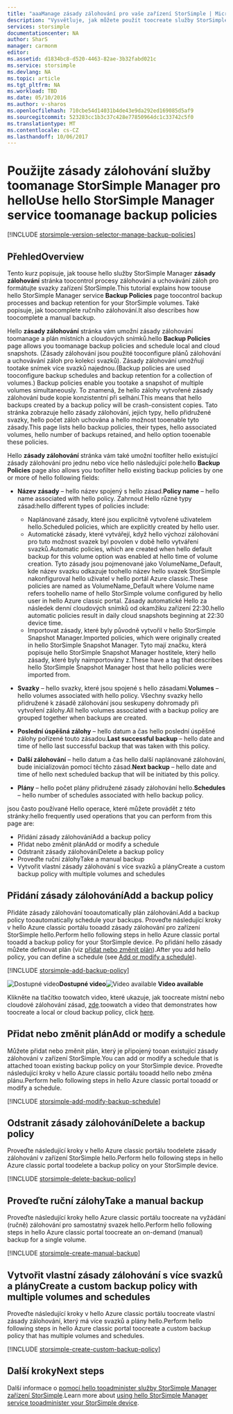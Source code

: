 ```yaml
---
title: "aaaManage zásady zálohování pro vaše zařízení StorSimple | Microsoft Docs"
description: "Vysvětluje, jak můžete použít toocreate služby StorSimple Manager hello a spravovat ručního zálohování, plánů zálohování a uchovávání záloh."
services: storsimple
documentationcenter: NA
author: SharS
manager: carmonm
editor: 
ms.assetid: d1834bc8-d520-4463-82ae-3b32fabd021c
ms.service: storsimple
ms.devlang: NA
ms.topic: article
ms.tgt_pltfrm: NA
ms.workload: TBD
ms.date: 05/10/2016
ms.author: v-sharos
ms.openlocfilehash: 710cbe54d14031b4de43e9da292ed169085d5af9
ms.sourcegitcommit: 523283cc1b3c37c428e77850964dc1c33742c5f0
ms.translationtype: MT
ms.contentlocale: cs-CZ
ms.lasthandoff: 10/06/2017
---
```

# <a name="use-hello-storsimple-manager-service-toomanage-backup-policies"></a><span data-ttu-id="ed9af-103">Použijte zásady zálohování služby toomanage StorSimple Manager pro hello</span><span class="sxs-lookup"><span data-stu-id="ed9af-103">Use hello StorSimple Manager service toomanage backup policies</span></span>
[!INCLUDE [storsimple-version-selector-manage-backup-policies](../../includes/storsimple-version-selector-manage-backup-policies.md)]

## <a name="overview"></a><span data-ttu-id="ed9af-104">Přehled</span><span class="sxs-lookup"><span data-stu-id="ed9af-104">Overview</span></span>
<span data-ttu-id="ed9af-105">Tento kurz popisuje, jak toouse hello služby StorSimple Manager **zásady zálohování** stránka toocontrol procesy zálohování a uchovávání záloh pro formátujte svazky zařízení StorSimple.</span><span class="sxs-lookup"><span data-stu-id="ed9af-105">This tutorial explains how toouse hello StorSimple Manager service **Backup Policies** page toocontrol backup processes and backup retention for your StorSimple volumes.</span></span> <span data-ttu-id="ed9af-106">Také popisuje, jak toocomplete ručního zálohování.</span><span class="sxs-lookup"><span data-stu-id="ed9af-106">It also describes how toocomplete a manual backup.</span></span>

<span data-ttu-id="ed9af-107">Hello **zásady zálohování** stránka vám umožní zásady zálohování toomanage a plán místních a cloudových snímků.</span><span class="sxs-lookup"><span data-stu-id="ed9af-107">hello **Backup Policies** page allows you toomanage backup policies and schedule local and cloud snapshots.</span></span> <span data-ttu-id="ed9af-108">(Zásady zálohování jsou použité tooconfigure plánů zálohování a uchovávání záloh pro kolekci svazků). Zásady zálohování umožňují tootake snímek více svazků najednou.</span><span class="sxs-lookup"><span data-stu-id="ed9af-108">(Backup policies are used tooconfigure backup schedules and backup retention for a collection of volumes.) Backup policies enable you tootake a snapshot of multiple volumes simultaneously.</span></span> <span data-ttu-id="ed9af-109">To znamená, že hello zálohy vytvořené zásady zálohování bude kopie konzistentní při selhání.</span><span class="sxs-lookup"><span data-stu-id="ed9af-109">This means that hello backups created by a backup policy will be crash-consistent copies.</span></span> <span data-ttu-id="ed9af-110">Tato stránka zobrazuje hello zásady zálohování, jejich typy, hello přidružené svazky, hello počet záloh uchována a hello možnost tooenable tyto zásady.</span><span class="sxs-lookup"><span data-stu-id="ed9af-110">This page lists hello backup policies, their types, hello associated volumes, hello number of backups retained, and hello option tooenable these policies.</span></span>

<span data-ttu-id="ed9af-111">Hello **zásady zálohování** stránka vám také umožní toofilter hello existující zásady zálohování pro jednu nebo více hello následující pole:</span><span class="sxs-lookup"><span data-stu-id="ed9af-111">hello **Backup Policies** page also allows you toofilter hello existing backup policies by one or more of hello following fields:</span></span>

* <span data-ttu-id="ed9af-112">**Název zásady** – hello název spojený s hello zásad.</span><span class="sxs-lookup"><span data-stu-id="ed9af-112">**Policy name** – hello name associated with hello policy.</span></span> <span data-ttu-id="ed9af-113">Zahrnout Hello různé typy zásad:</span><span class="sxs-lookup"><span data-stu-id="ed9af-113">hello different types of policies include:</span></span>
  
  * <span data-ttu-id="ed9af-114">Naplánované zásady, které jsou explicitně vytvořené uživatelem hello.</span><span class="sxs-lookup"><span data-stu-id="ed9af-114">Scheduled policies, which are explicitly created by hello user.</span></span>
  * <span data-ttu-id="ed9af-115">Automatické zásady, které vytvářejí, když hello výchozí zálohování pro tuto možnost svazek byl povolen v době hello vytváření svazků.</span><span class="sxs-lookup"><span data-stu-id="ed9af-115">Automatic policies, which are created when hello default backup for this volume option was enabled at hello time of volume creation.</span></span> <span data-ttu-id="ed9af-116">Tyto zásady jsou pojmenované jako VolumeName_Default, kde název svazku odkazuje toohello název hello svazek StorSimple nakonfiguroval hello uživatel v hello portál Azure classic.</span><span class="sxs-lookup"><span data-stu-id="ed9af-116">These policies are named as VolumeName_Default where Volume name refers toohello name of hello StorSimple volume configured by hello user in hello Azure classic portal.</span></span> <span data-ttu-id="ed9af-117">Zásady automatické Hello za následek denní cloudových snímků od okamžiku zařízení 22:30.</span><span class="sxs-lookup"><span data-stu-id="ed9af-117">hello automatic policies result in daily cloud snapshots beginning at 22:30 device time.</span></span>
  * <span data-ttu-id="ed9af-118">Importovat zásady, které byly původně vytvořil v hello StorSimple Snapshot Manager.</span><span class="sxs-lookup"><span data-stu-id="ed9af-118">Imported policies, which were originally created in hello StorSimple Snapshot Manager.</span></span> <span data-ttu-id="ed9af-119">Tyto mají značku, která popisuje hello StorSimple Snapshot Manager hostitele, který hello zásady, které byly naimportovány z.</span><span class="sxs-lookup"><span data-stu-id="ed9af-119">These have a tag that describes hello StorSimple Snapshot Manager host that hello policies were imported from.</span></span>
* <span data-ttu-id="ed9af-120">**Svazky** – hello svazky, které jsou spojené s hello zásadami.</span><span class="sxs-lookup"><span data-stu-id="ed9af-120">**Volumes** – hello volumes associated with hello policy.</span></span> <span data-ttu-id="ed9af-121">Všechny svazky hello přidružené k zásadě zálohování jsou seskupeny dohromady při vytvoření zálohy.</span><span class="sxs-lookup"><span data-stu-id="ed9af-121">All hello volumes associated with a backup policy are grouped together when backups are created.</span></span>
* <span data-ttu-id="ed9af-122">**Poslední úspěšná zálohy** – hello datum a čas hello poslední úspěšné zálohy pořízené touto zásadou.</span><span class="sxs-lookup"><span data-stu-id="ed9af-122">**Last successful backup** – hello date and time of hello last successful backup that was taken with this policy.</span></span>
* <span data-ttu-id="ed9af-123">**Další zálohování** – hello datum a čas hello další naplánované zálohování, bude inicializován pomocí těchto zásad.</span><span class="sxs-lookup"><span data-stu-id="ed9af-123">**Next backup** – hello date and time of hello next scheduled backup that will be initiated by this policy.</span></span>
* <span data-ttu-id="ed9af-124">**Plány** – hello počet plány přidružené zásady zálohování hello.</span><span class="sxs-lookup"><span data-stu-id="ed9af-124">**Schedules** – hello number of schedules associated with hello backup policy.</span></span>

<span data-ttu-id="ed9af-125">jsou často používané Hello operace, které můžete provádět z této stránky:</span><span class="sxs-lookup"><span data-stu-id="ed9af-125">hello frequently used operations that you can perform from this page are:</span></span>

* <span data-ttu-id="ed9af-126">Přidání zásady zálohování</span><span class="sxs-lookup"><span data-stu-id="ed9af-126">Add a backup policy</span></span> 
* <span data-ttu-id="ed9af-127">Přidat nebo změnit plán</span><span class="sxs-lookup"><span data-stu-id="ed9af-127">Add or modify a schedule</span></span> 
* <span data-ttu-id="ed9af-128">Odstranit zásady zálohování</span><span class="sxs-lookup"><span data-stu-id="ed9af-128">Delete a backup policy</span></span> 
* <span data-ttu-id="ed9af-129">Proveďte ruční zálohy</span><span class="sxs-lookup"><span data-stu-id="ed9af-129">Take a manual backup</span></span> 
* <span data-ttu-id="ed9af-130">Vytvořit vlastní zásady zálohování s více svazků a plány</span><span class="sxs-lookup"><span data-stu-id="ed9af-130">Create a custom backup policy with multiple volumes and schedules</span></span> 

## <a name="add-a-backup-policy"></a><span data-ttu-id="ed9af-131">Přidání zásady zálohování</span><span class="sxs-lookup"><span data-stu-id="ed9af-131">Add a backup policy</span></span>
<span data-ttu-id="ed9af-132">Přidáte zásady zálohování tooautomatically plán zálohování.</span><span class="sxs-lookup"><span data-stu-id="ed9af-132">Add a backup policy tooautomatically schedule your backups.</span></span> <span data-ttu-id="ed9af-133">Proveďte následující kroky v hello Azure classic portálu tooadd zásady zálohování pro zařízení StorSimple hello.</span><span class="sxs-lookup"><span data-stu-id="ed9af-133">Perform hello following steps in hello Azure classic portal tooadd a backup policy for your StorSimple device.</span></span> <span data-ttu-id="ed9af-134">Po přidání hello zásady můžete definovat plán (viz [přidat nebo změnit plán](#add-or-modify-a-schedule)).</span><span class="sxs-lookup"><span data-stu-id="ed9af-134">After you add hello policy, you can define a schedule (see [Add or modify a schedule](#add-or-modify-a-schedule)).</span></span>

[!INCLUDE [storsimple-add-backup-policy](../../includes/storsimple-add-backup-policy.md)]

<span data-ttu-id="ed9af-135">![Dostupné video](./media/storsimple-manage-backup-policies/Video_icon.png)**Dostupné video**</span><span class="sxs-lookup"><span data-stu-id="ed9af-135">![Video available](./media/storsimple-manage-backup-policies/Video_icon.png) **Video available**</span></span>

<span data-ttu-id="ed9af-136">Klikněte na tlačítko toowatch video, které ukazuje, jak toocreate místní nebo cloudové zálohování zásad, [zde](https://azure.microsoft.com/documentation/videos/create-storsimple-backup-policies/).</span><span class="sxs-lookup"><span data-stu-id="ed9af-136">toowatch a video that demonstrates how toocreate a local or cloud backup policy, click [here](https://azure.microsoft.com/documentation/videos/create-storsimple-backup-policies/).</span></span>

## <a name="add-or-modify-a-schedule"></a><span data-ttu-id="ed9af-137">Přidat nebo změnit plán</span><span class="sxs-lookup"><span data-stu-id="ed9af-137">Add or modify a schedule</span></span>
<span data-ttu-id="ed9af-138">Můžete přidat nebo změnit plán, který je připojený tooan existující zásady zálohování v zařízení StorSimple.</span><span class="sxs-lookup"><span data-stu-id="ed9af-138">You can add or modify a schedule that is attached tooan existing backup policy on your StorSimple device.</span></span> <span data-ttu-id="ed9af-139">Proveďte následující kroky v hello Azure classic portálu tooadd hello nebo změna plánu.</span><span class="sxs-lookup"><span data-stu-id="ed9af-139">Perform hello following steps in hello Azure classic portal tooadd or modify a schedule.</span></span>

[!INCLUDE [storsimple-add-modify-backup-schedule](../../includes/storsimple-add-modify-backup-schedule.md)]

## <a name="delete-a-backup-policy"></a><span data-ttu-id="ed9af-140">Odstranit zásady zálohování</span><span class="sxs-lookup"><span data-stu-id="ed9af-140">Delete a backup policy</span></span>
<span data-ttu-id="ed9af-141">Proveďte následující kroky v hello Azure classic portálu toodelete zásady zálohování v zařízení StorSimple hello.</span><span class="sxs-lookup"><span data-stu-id="ed9af-141">Perform hello following steps in hello Azure classic portal toodelete a backup policy on your StorSimple device.</span></span>

[!INCLUDE [storsimple-delete-backup-policy](../../includes/storsimple-delete-backup-policy.md)]

## <a name="take-a-manual-backup"></a><span data-ttu-id="ed9af-142">Proveďte ruční zálohy</span><span class="sxs-lookup"><span data-stu-id="ed9af-142">Take a manual backup</span></span>
<span data-ttu-id="ed9af-143">Proveďte následující kroky hello Azure classic portálu toocreate na vyžádání (ručně) zálohování pro samostatný svazek hello.</span><span class="sxs-lookup"><span data-stu-id="ed9af-143">Perform hello following steps in hello Azure classic portal toocreate an on-demand (manual) backup for a single volume.</span></span>

[!INCLUDE [storsimple-create-manual-backup](../../includes/storsimple-create-manual-backup.md)]

## <a name="create-a-custom-backup-policy-with-multiple-volumes-and-schedules"></a><span data-ttu-id="ed9af-144">Vytvořit vlastní zásady zálohování s více svazků a plány</span><span class="sxs-lookup"><span data-stu-id="ed9af-144">Create a custom backup policy with multiple volumes and schedules</span></span>
<span data-ttu-id="ed9af-145">Proveďte následující kroky v hello Azure classic portálu toocreate vlastní zásady zálohování, který má více svazků a plány hello.</span><span class="sxs-lookup"><span data-stu-id="ed9af-145">Perform hello following steps in hello Azure classic portal toocreate a custom backup policy that has multiple volumes and schedules.</span></span>

[!INCLUDE [storsimple-create-custom-backup-policy](../../includes/storsimple-create-custom-backup-policy.md)]

## <a name="next-steps"></a><span data-ttu-id="ed9af-146">Další kroky</span><span class="sxs-lookup"><span data-stu-id="ed9af-146">Next steps</span></span>
<span data-ttu-id="ed9af-147">Další informace o [pomocí hello tooadminister služby StorSimple Manager zařízení StorSimple](storsimple-manager-service-administration.md).</span><span class="sxs-lookup"><span data-stu-id="ed9af-147">Learn more about [using hello StorSimple Manager service tooadminister your StorSimple device](storsimple-manager-service-administration.md).</span></span>


